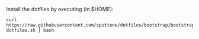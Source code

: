 Install the dotfiles by executing (in $HOME):

    curl https://raw.githubusercontent.com/sputtene/dotfiles/bootstrap/bootstrap-dotfiles.sh | bash

